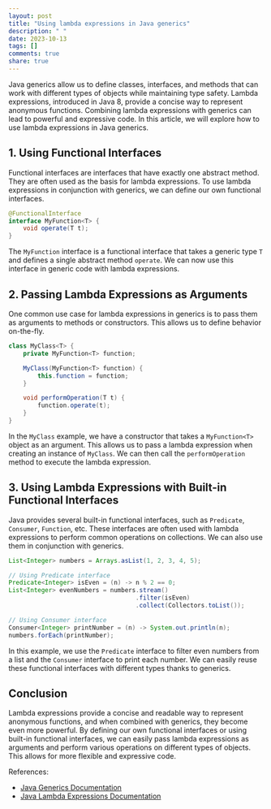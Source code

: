 ```yaml
---
layout: post
title: "Using lambda expressions in Java generics"
description: " "
date: 2023-10-13
tags: []
comments: true
share: true
---
```


Java generics allow us to define classes, interfaces, and methods that can work with different types of objects while maintaining type safety. Lambda expressions, introduced in Java 8, provide a concise way to represent anonymous functions. Combining lambda expressions with generics can lead to powerful and expressive code. In this article, we will explore how to use lambda expressions in Java generics.

## 1. Using Functional Interfaces

Functional interfaces are interfaces that have exactly one abstract method. They are often used as the basis for lambda expressions. To use lambda expressions in conjunction with generics, we can define our own functional interfaces.

```java
@FunctionalInterface
interface MyFunction<T> {
    void operate(T t);
}
```

The `MyFunction` interface is a functional interface that takes a generic type `T` and defines a single abstract method `operate`. We can now use this interface in generic code with lambda expressions.

## 2. Passing Lambda Expressions as Arguments

One common use case for lambda expressions in generics is to pass them as arguments to methods or constructors. This allows us to define behavior on-the-fly.

```java
class MyClass<T> {
    private MyFunction<T> function;

    MyClass(MyFunction<T> function) {
        this.function = function;
    }

    void performOperation(T t) {
        function.operate(t);
    }
}
```

In the `MyClass` example, we have a constructor that takes a `MyFunction<T>` object as an argument. This allows us to pass a lambda expression when creating an instance of `MyClass`. We can then call the `performOperation` method to execute the lambda expression.

## 3. Using Lambda Expressions with Built-in Functional Interfaces

Java provides several built-in functional interfaces, such as `Predicate`, `Consumer`, `Function`, etc. These interfaces are often used with lambda expressions to perform common operations on collections. We can also use them in conjunction with generics.

```java
List<Integer> numbers = Arrays.asList(1, 2, 3, 4, 5);

// Using Predicate interface
Predicate<Integer> isEven = (n) -> n % 2 == 0;
List<Integer> evenNumbers = numbers.stream()
                                   .filter(isEven)
                                   .collect(Collectors.toList());

// Using Consumer interface
Consumer<Integer> printNumber = (n) -> System.out.println(n);
numbers.forEach(printNumber);
```

In this example, we use the `Predicate` interface to filter even numbers from a list and the `Consumer` interface to print each number. We can easily reuse these functional interfaces with different types thanks to generics.

## Conclusion

Lambda expressions provide a concise and readable way to represent anonymous functions, and when combined with generics, they become even more powerful. By defining our own functional interfaces or using built-in functional interfaces, we can easily pass lambda expressions as arguments and perform various operations on different types of objects. This allows for more flexible and expressive code.

References:
- [Java Generics Documentation](https://docs.oracle.com/javase/tutorial/java/generics/index.html)
- [Java Lambda Expressions Documentation](https://docs.oracle.com/javase/tutorial/java/javaOO/lambdaexpressions.html)